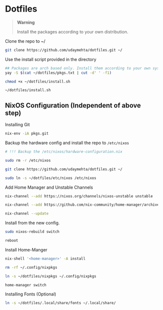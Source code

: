 # Dotfiles

> **Warning**
>
> Install the packages according to your own distribution.

Clone the repo to ~/

```bash
git clone https://github.com/udaymehta/dotfiles.git ~/
```

Use the install script provided in the directory

```bash
## Packages are arch based only. Install them according to your own system.
yay -S $(cat ~/dotfiles/pkgs.txt | cut -d' ' -f1)

chmod +x ~/dotfiles/install.sh

~/dotfiles/install.sh
```

## NixOS Configuration (Independent of above step)

Installing Git

```bash
nix-env -iA pkgs.git
```

Backup the hardware config and install the repo to `/etc/nixos`

```bash
# !!! Backup the /etc/nixos/hardware-configuration.nix

sudo rm -r /etc/nixos

git clone https://github.com/udaymehta/dotfiles.git ~/

sudo ln -s ~/dotfiles/etc/nixos /etc/nixos
```

Add Home Manager and Unstable Channels

```bash
nix-channel --add https://nixos.org/channels/nixos-unstable unstable

nix-channel --add https://github.com/nix-community/home-manager/archive/release-22.05.tar.gz home-manager

nix-channel --update
```

Install from the new config.

```bash
sudo nixos-rebuild switch

reboot
```

Install Home-Manger

```bash
nix-shell '<home-manager>' -A install

rm -rf ~/.config/nixpkgs

ln -s ~/dotfiles/nixpkgs ~/.config/nixpkgs

home-manager switch
```

Installing Fonts (Optional)

```bash
ln -s ~/dotfiles/.local/share/fonts ~/.local/share/
```
